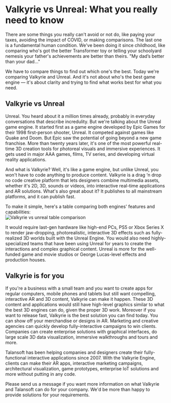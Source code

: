 # Valkyrie vs Unreal: What you really need to know

There are some things you really can't avoid or not do, like paying your taxes, avoiding the impact of COVID, or making comparisons. The last one is a fundamental human condition. We've been doing it since childhood, like comparing who's got the better Transformer toy or telling your schoolyard nemesis your father's achievements are better than theirs. "My dad’s better than your dad..."<br>

We have to compare things to find out which one's the best. Today we're comparing Valkyrie and Unreal. And it's not about who's the best game engine — it's about clarity and trying to find what works best for what you need.<br>

## Valkyrie vs Unreal

Unreal. You heard about it a million times already, probably in everyday conversations that describe incredulity. But we're talking about the Unreal game engine. It started first as a game engine developed by Epic Games for their 1998 first-person shooter, Unreal. It competed against games like Quake and Doom. But Epic saw the potential of going beyond a new game franchise. More than twenty years later, it's one of the most powerful real-time 3D creation tools for photoreal visuals and immersive experiences. It gets used in major AAA games, films, TV series, and developing virtual reality applications. <br>

And what is Valkyrie? Well, it's like a game engine, but unlike Unreal, you won't have to code anything to produce content. Valkyrie is a drag ‘n drop no code creative platform that lets designers combine multimedia assets, whether it's 2D, 3D, sounds or videos, into interactive real-time applications and AR solutions. What's also great about it? It publishes to all mainstream platforms, and it can publish fast.<br>

To make it simple, here's a table comparing both engines' features and capabilities:<br>
![Valkyrie vs unreal table comparison](https://cdn2.talansoft.com/ftp/img/faqs/valkyrie_vs_unreal.jpg)
<br>

It would require last-gen hardware like high-end PCs, PS5 or Xbox Series X to render jaw-dropping, photorealistic, interactive 3D effects such as fully-realized 3D worlds built with the Unreal Engine. You would also need highly-specialized teams that have been using Unreal for years to create the interactions and complex graphical content. Unreal is more for the well-funded game and movie studios or George Lucas-level effects and production houses.<br>

## Valkyrie is for you

If you're a business with a small team and you want to create apps for regular computers, mobile phones and tablets but still want compelling, interactive AR and 3D content, Valkyrie can make it happen. These 3D content and applications would still have high-level graphics similar to what the best 3D engines can do, given the proper 3D work. Moreover if you want to release fast, Valkyrie is the best solution you can find today. You can show off your merchandise or designs in AR. Marketing and creative agencies can quickly develop fully-interactive campaigns to win clients. Companies can create enterprise solutions with graphical interfaces, do large scale 3D data visualization, immersive walkthroughs and tours and more.<br>

Talansoft has been helping companies and designers create their fully-functional interactive applications since 2007. With the Valkyrie Engine, clients can make their AR apps, interactive marketing campaigns, architectural visualization, game prototypes, enterprise IoT solutions and more without putting in any code.<br>

Please send us a message if you want more information on what Valkyrie and Talansoft can do for your company. We'd be more than happy to provide solutions for your requirements.